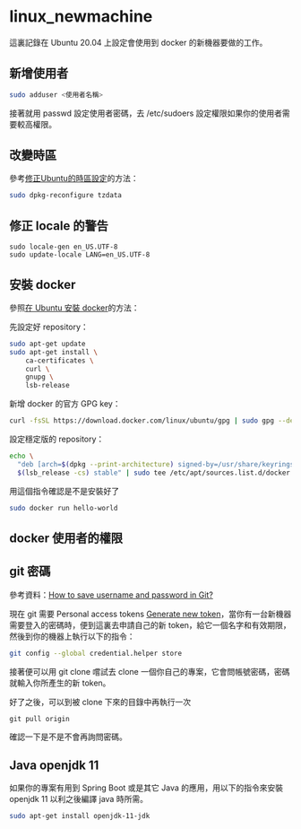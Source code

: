 # linux_newmachine
這裏記錄在 Ubuntu 20.04 上設定會使用到 docker 的新機器要做的工作。



## 新增使用者

```bash
sudo adduser <使用者名稱>
```

接著就用 passwd 設定使用者密碼，去 /etc/sudoers 設定權限如果你的使用者需要較高權限。

## 改變時區

參考[修正Ubuntu的時區設定][1]的方法：

```bash
sudo dpkg-reconfigure tzdata
```

[1]: https://help.ubuntu.com/community/UbuntuTime	"修正Ubuntu的時區設定"


## 修正 locale 的警告
```
sudo locale-gen en_US.UTF-8
sudo update-locale LANG=en_US.UTF-8
```

## 安裝 docker

參照[在 Ubuntu 安裝 docker][2]的方法：

先設定好 repository：

```bash
sudo apt-get update
sudo apt-get install \
    ca-certificates \
    curl \
    gnupg \
    lsb-release
```

新增 docker 的官方 GPG key：

```bash
curl -fsSL https://download.docker.com/linux/ubuntu/gpg | sudo gpg --dearmor -o /usr/share/keyrings/docker-archive-keyring.gpg
```

設定穩定版的 repository：

```bash
echo \
  "deb [arch=$(dpkg --print-architecture) signed-by=/usr/share/keyrings/docker-archive-keyring.gpg] https://download.docker.com/linux/ubuntu \
  $(lsb_release -cs) stable" | sudo tee /etc/apt/sources.list.d/docker.list > /dev/null
```

用這個指令確認是不是安裝好了

```bash
sudo docker run hello-world
```

[2]: https://docs.docker.com/engine/install/ubuntu/

## docker 使用者的權限



## git 密碼
參考資料：[How to save username and password in Git?](https://stackoverflow.com/questions/35942754/how-to-save-username-and-password-in-git)

現在 git 需要 Personal access tokens [Generate new token](https://github.com/settings/tokens/new)，當你有一台新機器需要登入的密碼時，便到這裏去申請自己的新 token，給它一個名字和有效期限，然後到你的機器上執行以下的指令：


```bash
git config --global credential.helper store
```

接著便可以用 git clone 嚐試去 clone 一個你自己的專案，它會問帳號密碼，密碼就輸入你所產生的新 token。

好了之後，可以到被 clone 下來的目錄中再執行一次

```
git pull origin
```

確認一下是不是不會再詢問密碼。

## Java openjdk 11
如果你的專案有用到 Spring Boot 或是其它 Java 的應用，用以下的指令來安裝 openjdk 11 以利之後編譯 java 時所需。

```bash
sudo apt-get install openjdk-11-jdk
```
